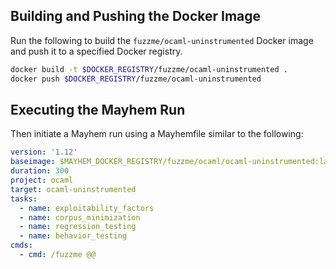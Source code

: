 ## Building and Pushing the Docker Image

Run the following to build the `fuzzme/ocaml-uninstrumented` Docker image and push it to a specified Docker registry.

```sh
docker build -t $DOCKER_REGISTRY/fuzzme/ocaml-uninstrumented .
docker push $DOCKER_REGISTRY/fuzzme/ocaml-uninstrumented
```

## Executing the Mayhem Run

Then initiate a Mayhem run using a Mayhemfile similar to the following:

```yaml
version: '1.12'
baseimage: $MAYHEM_DOCKER_REGISTRY/fuzzme/ocaml/ocaml-uninstrumented:latest
duration: 300
project: ocaml
target: ocaml-uninstrumented
tasks:
  - name: exploitability_factors
  - name: corpus_minimization
  - name: regression_testing
  - name: behavior_testing
cmds:
  - cmd: /fuzzme @@
```